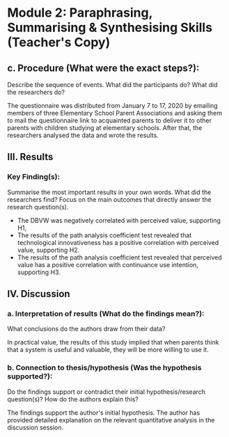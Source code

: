 <!-- Page 8 -->

# Module 2: Paraphrasing, Summarising & Synthesising Skills (Teacher's Copy)

## c. Procedure (What were the exact steps?):

Describe the sequence of events. What did the participants do? What did the researchers do?

The questionnaire was distributed from January 7 to 17, 2020 by emailing members of three Elementary School Parent Associations and asking them to mail the questionnaire link to acquainted parents to deliver it to other parents with children studying at elementary schools. After that, the researchers analysed the data and wrote the results.

## III. Results

### Key Finding(s):

Summarise the most important results in your own words. What did the researchers find? Focus on the main outcomes that directly answer the research question(s).

* The DBVW was negatively correlated with perceived value, supporting H1,
* The results of the path analysis coefficient test revealed that technological innovativeness has a positive correlation with perceived value, supporting H2.
* The results of the path analysis coefficient test revealed that perceived value has a positive correlation with continuance use intention, supporting H3.

## IV. Discussion

### a. Interpretation of results (What do the findings mean?):

What conclusions do the authors draw from their data?

In practical value, the results of this study implied that when parents think that a system is useful and valuable, they will be more willing to use it.

### b. Connection to thesis/hypothesis (Was the hypothesis supported?):

Do the findings support or contradict their initial hypothesis/research question(s)? How do the authors explain this?

The findings support the author's initial hypothesis. The author has provided detailed explanation on the relevant quantitative analysis in the discussion session.

<!-- Copyright: © 2025 Language Centre-HKBU -->